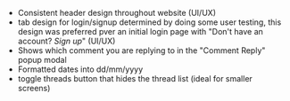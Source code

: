 - Consistent header design throughout website (UI/UX)
- tab design for login/signup determined by doing some user testing, this design was preferred pver an initial login page with "Don't have an account? _Sign up_" (UI/UX)
- Shows which comment you are replying to in the "Comment Reply" popup modal
- Formatted dates into dd/mm/yyyy
- toggle threads button that hides the thread list (ideal for smaller screens)
